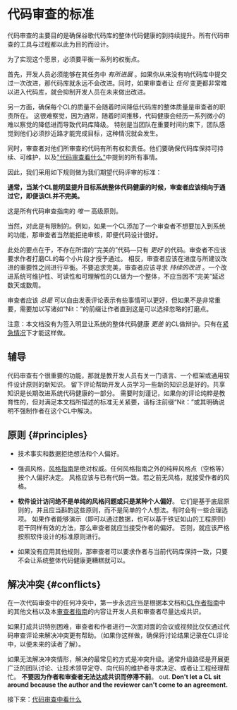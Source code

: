# 代码审查的标准



代码审查的主要目的是确保谷歌代码库的整体代码健康的到持续提升。所有代码审查的工具与过程都以此为目的而设计。

为了实现这个愿景，必须要平衡一系列的权衡点。

首先，开发人员必须能够在其任务中 _有所进展_ 。如果你从来没有响代码库中提交过一次改进，那代码库就永远不会改进。同时，如果审查者让 _任何_ 变更都非常难以进入代码库，就会抑制开发人员在未来做出改进。

另一方面，确保每个CL的质量不会随着时间降低代码库的整体质量是审查者的职责所在。
这很难察觉，因为通常，随着时间推移，代码健康会经历一系列微小的难以察觉的降低进而导致代码库降级。
特别是当团队在重要时间约束下，团队感觉到他们必须抄近路才能完成目标，这种情况就会发生。

同时，审查者对他们所审查的代码有所有权和责任。他们要确保代码库保持可持续、可维护，以及["代码审查看什么"](looking-for.md)中提到的所有事情。

因此，我们采用如下规则做为我们期望代码评审的标准：

**通常，当某个CL能明显提升目标系统整体代码健康的时候，审查者应该倾向于通过它，即便该CL并不完美。**

这是所有代码审查指南的 _唯一_ 高级原则。

当然，对此是有限制的。例如，如果一个CL添加了一个审查者不想要加入到系统的功能，那审查者当然能拒绝审核，即便代码设计很好。

此处的要点在于，不存在所谓的“完美的”代码&mdash;只有 _更好_ 的代码。审查者不应该要求作者打磨CL的每个小片段才授予通过。
相反，审查者应该在进度与所建议改进的重要性之间进行平衡。不要追求完美，审查者应该寻求 _持续的改进_ 。一个改进系统可维护性、可读性和可理解性的CL做为一个整体，不应当因不“完美”延迟数天或数周。

审查者应该 _总是_ 可以自由发表评论表示有些事情可以更好，但如果不是非常重要，需要加以写诸如“Nit：”的前缀让作者直到这是可以选择忽略的打磨点。

注意：本文档没有为签入明显让系统的整体代码健康 _更差_ 的CL做辩护。只有在[紧急情况](../emergencies.md)下才能这样做。

## 辅导

代码审查有个很重要的功能，那就是教开发人员有关一门语言、一个框架或通用软件设计原则的新知识。
留下评论帮助开发人员学习一些新的知识总是好的。共享知识是长期改进系统代码健康的一部分。
需要时刻谨记，如果你的评论纯粹是教育性的，但对满足本文档所描述的标准无关紧要，请标注前缀“Nit：”或其明确说明不强制作者在这个CL中解决。

## 原则 {#principles}

*   技术事实和数据拒绝想法和个人偏好。

*   强调风格，[风格指南](http://google.github.io/styleguide/)是绝对权威。任何风格指南之外的纯粹风格点（空格等）按个人偏好决定。
    风格应该与已有代码一致。若之前无风格，就接受作者的风格。
    
*   **软件设计访问绝不是单纯的风格问题或只是某种个人偏好**。
    它们是基于底层原则的，并且应当斟酌这些原则，而不是简单的个人想法。有时会有一些合理选项。
    如果作者能够演示（即可以通过数据，也可以基于铁证如山的工程原则）若干同样有效的方法，那么审查者就应当接受作者的偏好。
    否则，就应该严格按照软件设计的标准原则进行。

*   如果没有应用其他规则，那审查者可以要求作者与当前代码库保持一致，只要不会让系统整体代码健康更糟糕就可以。

## 解决冲突 {#conflicts}

在一次代码审查中的任何冲突中，第一步永远应当是根据本文档和[CL作者指南](../developer/)中的其他文档以及本[审查者指南](index.md)的内容让开发人员和审查者尽量达成共识。

如果打成共识特别困难，审查者和作者进行一次面对面的会议或视频比仅仅通过代码审查评论来解决冲突更有帮助。（如果你这样做，确保将讨论结果记录在CL评论中，以便未来的读者了解）。

如果无法解决冲突情形，解决的最常见的方式是冲突升级。通常升级路径是开展更广泛的团队讨论、让技术领导定夺、向代码的维护者寻求决定、或者让工程经理帮忙。
**不要因为作者和审查者无法达成共识而停滞不前**。
out. **Don't let a CL sit around because the author and the reviewer can't come
to an agreement.**

接下来：[代码审查中看什么](looking-for.md)
